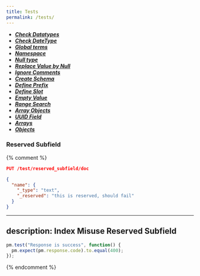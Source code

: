```yaml
---
title: Tests
permalink: /tests/
---
```


* [**_Check Datatypes_**](dataTypes/check-data-types)
* [**_Check DateType_**](dataTypes/date-type)
* [**_Global terms_**](globalTerms/global-terms)
* [**_Namespace_**](namespace/namespace)
* [**_Null type_**](nullType/null-type)
* [**_Replace Value by Null_**](nullType/replace-null)
* [**_Ignore Comments_**](comments/ignore-comments)
* [**_Create Schema_**](schema/create-schema)
* [**_Define Prefix_**](schema/define-prefix)
* [**_Define Slot_**](schema/define-slot)
* [**_Empty Value_**](schema/empty-value)
* [**_Range Search_**](schema/range-search)
* [**_Array Objects_**](schema/array-objects)
* [**_UUID Field_**](schema/uuid-field)
* [**_Arrays_**](dataStructures/arrays)
* [**_Objects_**](dataStructures/objects)


### Reserved Subfield

{% comment %}
```json
PUT /test/reserved_subfield/doc

{
  "name": {
    "_type": "text",
    "_reserved": "this is reserved, should fail"
  }
}
```
---
description: Index Misuse Reserved Subfield
---

```js
pm.test("Response is success", function() {
  pm.expect(pm.response.code).to.equal(400);
});
```
{% endcomment %}
